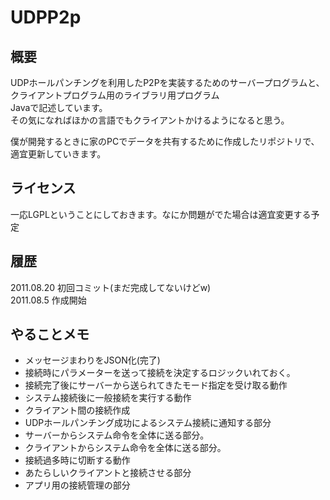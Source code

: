 # UDPP2p

## 概要
UDPホールパンチングを利用したP2Pを実装するためのサーバープログラムと、クライアントプログラム用のライブラリ用プログラム
<br />Javaで記述しています。
<br />その気になればほかの言語でもクライアントかけるようになると思う。

僕が開発するときに家のPCでデータを共有するために作成したリポジトリで、適宜更新していきます。

## ライセンス
一応LGPLということにしておきます。なにか問題がでた場合は適宜変更する予定

## 履歴
2011.08.20 初回コミット(まだ完成してないけどw)
<br />2011.08.5 作成開始

## やることメモ
* メッセージまわりをJSON化(完了)
* 接続時にパラメーターを送って接続を決定するロジックいれておく。
* 接続完了後にサーバーから送られてきたモード指定を受け取る動作
* システム接続後に一般接続を実行する動作
* クライアント間の接続作成
* UDPホールパンチング成功によるシステム接続に通知する部分
* サーバーからシステム命令を全体に送る部分。
* クライアントからシステム命令を全体に送る部分。
* 接続過多時に切断する動作
* あたらしいクライアントと接続させる部分
* アプリ用の接続管理の部分
